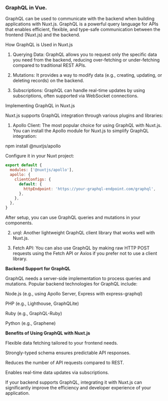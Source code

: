 ### GraphQL in Vue. 


GraphQL can be used to communicate with the backend when building applications with Nuxt.js. GraphQL is a powerful query language for APIs that enables efficient, flexible, and type-safe communication between the frontend (Nuxt.js) and the backend.

How GraphQL is Used in Nuxt.js

1. Querying Data: GraphQL allows you to request only the specific data you need from the backend, reducing over-fetching or under-fetching compared to traditional REST APIs.


2. Mutations: It provides a way to modify data (e.g., creating, updating, or deleting records) on the backend.


3. Subscriptions: GraphQL can handle real-time updates by using subscriptions, often supported via WebSocket connections.



Implementing GraphQL in Nuxt.js

Nuxt.js supports GraphQL integration through various plugins and libraries:

1. Apollo Client: The most popular choice for using GraphQL with Nuxt.js. You can install the Apollo module for Nuxt.js to simplify GraphQL integration:

npm install @nuxtjs/apollo

Configure it in your Nuxt project:

``` js
export default {
  modules: ['@nuxtjs/apollo'],
  apollo: {
    clientConfigs: {
      default: {
        httpEndpoint: 'https://your-graphql-endpoint.com/graphql',
      },
    },
  },
}
```

After setup, you can use GraphQL queries and mutations in your components.


2. urql: Another lightweight GraphQL client library that works well with Nuxt.js.


3. Fetch API: You can also use GraphQL by making raw HTTP POST requests using the Fetch API or Axios if you prefer not to use a client library.



**Backend Support for GraphQL**

GraphQL needs a server-side implementation to process queries and mutations. Popular backend technologies for GraphQL include:

Node.js (e.g., using Apollo Server, Express with express-graphql)

PHP (e.g., Lighthouse, GraphQLite)

Ruby (e.g., GraphQL-Ruby)

Python (e.g., Graphene)


**Benefits of Using GraphQL with Nuxt.js**

Flexible data fetching tailored to your frontend needs.

Strongly-typed schema ensures predictable API responses.

Reduces the number of API requests compared to REST.

Enables real-time data updates via subscriptions.


If your backend supports GraphQL, integrating it with Nuxt.js can significantly improve the efficiency and developer experience of your application.

